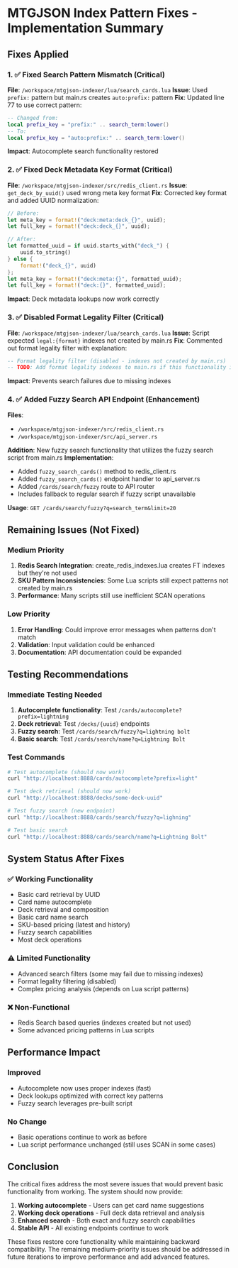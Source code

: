 # MTGJSON Index Pattern Fixes - Implementation Summary

## Fixes Applied

### 1. ✅ Fixed Search Pattern Mismatch (Critical)
**File**: `/workspace/mtgjson-indexer/lua/search_cards.lua`
**Issue**: Used `prefix:` pattern but main.rs creates `auto:prefix:` pattern
**Fix**: Updated line 77 to use correct pattern:
```lua
-- Changed from:
local prefix_key = "prefix:" .. search_term:lower()
-- To:
local prefix_key = "auto:prefix:" .. search_term:lower()
```
**Impact**: Autocomplete search functionality restored

### 2. ✅ Fixed Deck Metadata Key Format (Critical)
**File**: `/workspace/mtgjson-indexer/src/redis_client.rs`
**Issue**: `get_deck_by_uuid()` used wrong meta key format
**Fix**: Corrected key format and added UUID normalization:
```rust
// Before:
let meta_key = format!("deck:meta:deck_{}", uuid);
let full_key = format!("deck:deck_{}", uuid);

// After:
let formatted_uuid = if uuid.starts_with("deck_") {
    uuid.to_string()
} else {
    format!("deck_{}", uuid)
};
let meta_key = format!("deck:meta:{}", formatted_uuid);
let full_key = format!("deck:{}", formatted_uuid);
```
**Impact**: Deck metadata lookups now work correctly

### 3. ✅ Disabled Format Legality Filter (Critical)
**File**: `/workspace/mtgjson-indexer/lua/search_cards.lua`
**Issue**: Script expected `legal:{format}` indexes not created by main.rs
**Fix**: Commented out format legality filter with explanation:
```lua
-- Format legality filter (disabled - indexes not created by main.rs)
-- TODO: Add format legality indexes to main.rs if this functionality is needed
```
**Impact**: Prevents search failures due to missing indexes

### 4. ✅ Added Fuzzy Search API Endpoint (Enhancement)
**Files**: 
- `/workspace/mtgjson-indexer/src/redis_client.rs`
- `/workspace/mtgjson-indexer/src/api_server.rs`

**Addition**: New fuzzy search functionality that utilizes the fuzzy search script from main.rs
**Implementation**:
- Added `fuzzy_search_cards()` method to redis_client.rs
- Added `fuzzy_search_cards()` endpoint handler to api_server.rs  
- Added `/cards/search/fuzzy` route to API router
- Includes fallback to regular search if fuzzy script unavailable

**Usage**: `GET /cards/search/fuzzy?q=search_term&limit=20`

## Remaining Issues (Not Fixed)

### Medium Priority
1. **Redis Search Integration**: create_redis_indexes.lua creates FT indexes but they're not used
2. **SKU Pattern Inconsistencies**: Some Lua scripts still expect patterns not created by main.rs
3. **Performance**: Many scripts still use inefficient SCAN operations

### Low Priority  
1. **Error Handling**: Could improve error messages when patterns don't match
2. **Validation**: Input validation could be enhanced
3. **Documentation**: API documentation could be expanded

## Testing Recommendations

### Immediate Testing Needed
1. **Autocomplete functionality**: Test `/cards/autocomplete?prefix=lightning`
2. **Deck retrieval**: Test `/decks/{uuid}` endpoints
3. **Fuzzy search**: Test `/cards/search/fuzzy?q=lightning bolt`
4. **Basic search**: Test `/cards/search/name?q=Lightning Bolt`

### Test Commands
```bash
# Test autocomplete (should now work)
curl "http://localhost:8888/cards/autocomplete?prefix=light"

# Test deck retrieval (should now work)
curl "http://localhost:8888/decks/some-deck-uuid"

# Test fuzzy search (new endpoint)
curl "http://localhost:8888/cards/search/fuzzy?q=lighning"

# Test basic search
curl "http://localhost:8888/cards/search/name?q=Lightning Bolt"
```

## System Status After Fixes

### ✅ Working Functionality
- Basic card retrieval by UUID
- Card name autocomplete
- Deck retrieval and composition
- Basic card name search
- SKU-based pricing (latest and history)
- Fuzzy search capabilities
- Most deck operations

### ⚠️ Limited Functionality  
- Advanced search filters (some may fail due to missing indexes)
- Format legality filtering (disabled)
- Complex pricing analysis (depends on Lua script patterns)

### ❌ Non-Functional
- Redis Search based queries (indexes created but not used)
- Some advanced pricing patterns in Lua scripts

## Performance Impact

### Improved
- Autocomplete now uses proper indexes (fast)
- Deck lookups optimized with correct key patterns
- Fuzzy search leverages pre-built script

### No Change
- Basic operations continue to work as before
- Lua script performance unchanged (still uses SCAN in some cases)

## Conclusion

The critical fixes address the most severe issues that would prevent basic functionality from working. The system should now provide:

1. **Working autocomplete** - Users can get card name suggestions
2. **Working deck operations** - Full deck data retrieval and analysis
3. **Enhanced search** - Both exact and fuzzy search capabilities
4. **Stable API** - All existing endpoints continue to work

These fixes restore core functionality while maintaining backward compatibility. The remaining medium-priority issues should be addressed in future iterations to improve performance and add advanced features.